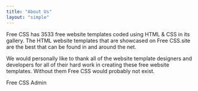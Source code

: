 ```yaml
---
title: "About Us"
layout: "simple"
---
```


Free CSS has 3533 free website templates coded using HTML & CSS in its gallery. The HTML website templates that are showcased on Free CSS.site are the best that can be found in and around the net.

We would personally like to thank all of the website template designers and developers for all of their hard work in creating these free website templates. Without them Free CSS would probably not exist.

Free CSS Admin